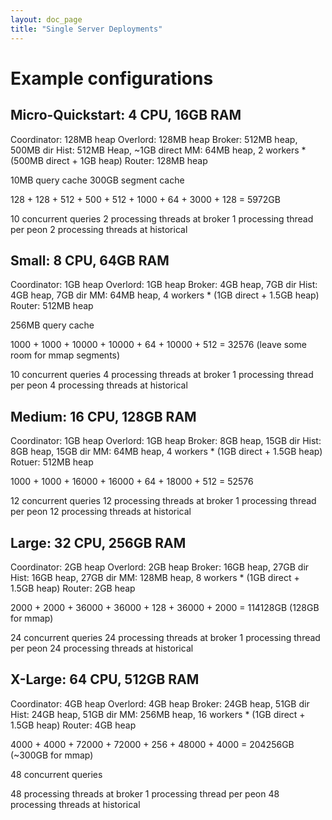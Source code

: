 ```yaml
---
layout: doc_page
title: "Single Server Deployments"
---
```


# Example configurations

Micro-Quickstart: 4 CPU, 16GB RAM
------------
Coordinator: 128MB heap
Overlord: 128MB heap
Broker: 512MB heap, 500MB dir 
Hist: 512MB Heap, ~1GB direct
MM: 64MB heap, 2 workers * (500MB direct + 1GB heap)
Router: 128MB heap

10MB query cache
300GB segment cache

128 + 128 + 512 + 500 + 512 + 1000 + 64 + 3000 + 128 = 5972GB

10 concurrent queries
2 processing threads at broker
1 processing thread per peon
2 processing threads at historical


Small: 8 CPU, 64GB RAM
------------
Coordinator: 1GB heap
Overlord: 1GB heap
Broker: 4GB heap, 7GB dir
Hist: 4GB heap, 7GB dir
MM: 64MB heap, 4 workers * (1GB direct + 1.5GB heap)
Router: 512MB heap

256MB query cache

1000 + 1000 + 10000 + 10000 + 64 + 10000 + 512 = 32576 (leave some room for mmap segments)

10 concurrent queries
4 processing threads at broker
1 processing thread per peon
4 processing threads at historical


Medium: 16 CPU, 128GB RAM
------------
Coordinator: 1GB heap
Overlord: 1GB heap
Broker: 8GB heap, 15GB dir
Hist: 8GB heap, 15GB dir
MM: 64MB heap, 4 workers * (1GB direct + 1.5GB heap)
Rotuer: 512MB heap

1000 + 1000 + 16000 + 16000 + 64 + 18000 + 512 = 52576

12 concurrent queries
12 processing threads at broker
1 processing thread per peon
12 processing threads at historical


Large: 32 CPU, 256GB RAM
------------
Coordinator: 2GB heap
Overlord: 2GB heap
Broker: 16GB heap, 27GB dir
Hist: 16GB heap, 27GB dir
MM: 128MB heap, 8 workers * (1GB direct + 1.5GB heap)
Router: 2GB heap

2000 + 2000 + 36000 + 36000 + 128 + 36000 + 2000 = 114128GB (128GB for mmap)

24 concurrent queries
24 processing threads at broker
1 processing thread per peon
24 processing threads at historical


X-Large: 64 CPU, 512GB RAM
------------
Coordinator: 4GB heap
Overlord: 4GB heap
Broker: 24GB heap, 51GB dir
Hist: 24GB heap, 51GB dir
MM: 256MB heap, 16 workers * (1GB direct + 1.5GB heap)
Router: 4GB heap

4000 + 4000 + 72000 + 72000 + 256 + 48000 + 4000 = 204256GB (~300GB for mmap)

48 concurrent queries

48 processing threads at broker
1 processing thread per peon
48 processing threads at historical
